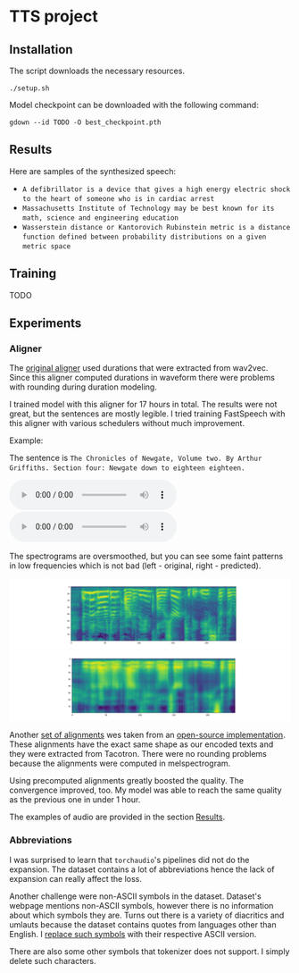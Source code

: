 # TTS project

## Installation

The script downloads the necessary resources.

```shell script
./setup.sh
```

Model checkpoint can be downloaded with the following command:
```shell script
gdown --id TODO -O best_checkpoint.pth
```

## Results

Here are samples of the synthesized speech:

* `A defibrillator is a device that gives a high energy electric shock to the heart of someone who is in cardiac arrest`
* `Massachusetts Institute of Technology may be best known for its math, science and engineering education`
* `Wasserstein distance or Kantorovich Rubinstein metric is a distance function defined between probability distributions on a given metric space`

## Training

TODO

## Experiments

### Aligner
The [original aligner](./tts_hw/alignment/grapheme_aligner.py) used durations that were extracted from wav2vec. Since this aligner computed durations in waveform there were problems with rounding during duration modeling. 

I trained model with this aligner for 17 hours in total. The results were not great, but the sentences are mostly legible. I tried training FastSpeech with this aligner with various schedulers without much improvement. 

Example:

The sentence is `The Chronicles of Newgate, Volume two. By Arthur Griffiths. Section four: Newgate down to eighteen eighteen.`

![Original audio](audio_samples/true_orig_aligner.wav)
![Predicted audio](audio_samples/predicted_orig_aligner.wav)

The spectrograms are oversmoothed, but you can see some faint patterns in low frequencies which is not bad (left - original, right - predicted).

![Original spectrogram](imgs/true_orig_aligner.png)
![Predicted spectrogram](imgs/predicted_orig_aligner.png)


Another [set of alignments](./tts_hw/alignment/precomp_aligner.py) wes taken from an [open-source implementation](https://github.com/xcmyz/FastSpeech). These alignments have the exact same shape as our encoded texts and they were extracted from Tacotron. There were no rounding problems because the alignments were computed in melspectrogram.

Using precomputed alignments greatly boosted the quality. The convergence improved, too. My model was able to reach the same quality as the previous one in under 1 hour.

The examples of audio are provided in the section [Results](#results). 


### Abbreviations
I was surprised to learn that `torchaudio`'s pipelines did not do the expansion. The dataset contains a lot of abbreviations hence the lack of expansion can really affect the loss. 

Another challenge were non-ASCII symbols in the dataset. Dataset's webpage mentions non-ASCII symbols, however there is no information about which symbols they are. Turns out there is a variety of diacritics and umlauts because the dataset contains quotes from languages other than English. I [replace such symbols](./tts_hw/datasets/lj_dataset.py#L58) with their respective ASCII version.

There are also some other symbols that tokenizer does not support. I simply delete such characters.
